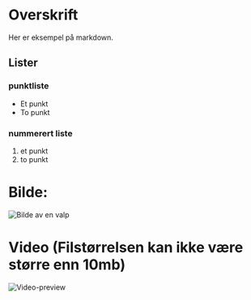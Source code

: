 # Overskrift

Her er eksempel på markdown.

## Lister
### punktliste
- Et punkt
- To punkt

### nummerert liste 
1. et punkt
2. to punkt

# Bilde:
![Bilde av en valp](https://t3.ftcdn.net/jpg/02/74/06/48/360_F_274064877_Tuq84kGOn5nhyIJeUFTUSvXaSeedAOTT.jpg "En hund")

# Video (Filstørrelsen kan ikke være større enn 10mb)
![Video-preview](https://media1.giphy.com/media/v1.Y2lkPTc5MGI3NjExdWZobTFtZ20yZDA2N2d5aXp0Z2c1cHd6eTV6eTRnYjZnNHloeTJiNCZlcD12MV9pbnRlcm5hbF9naWZfYnlfaWQmY3Q9Zw/7kn27lnYSAE9O/giphy.gif)
